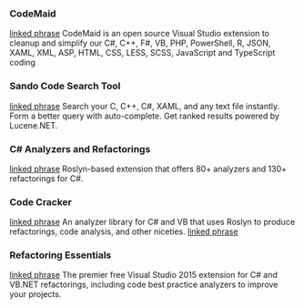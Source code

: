 ### CodeMaid
[linked phrase](http://www.codemaid.net/)
CodeMaid is an open source Visual Studio extension to cleanup and simplify our C#, C++, F#, VB, PHP, PowerShell, R, JSON, XAML, XML, ASP, HTML, CSS, LESS, SCSS, JavaScript and TypeScript coding

### Sando Code Search Tool
[linked phrase](https://visualstudiogallery.msdn.microsoft.com/06f39a31-20ce-408c-afee-8a02b484db1c/)
Search your C, C++, C#, XAML, and any text file instantly. Form a better query with auto-complete. Get ranked results powered by Lucene.NET.

### C# Analyzers and Refactorings
[linked phrase](https://visualstudiogallery.msdn.microsoft.com/e83c5e41-92c5-42a3-80cc-e0720c621b5e?SRC=VSIDE/)
Roslyn-based extension that offers 80+ analyzers and 130+ refactorings for C#.


### Code Cracker
[linked phrase](https://github.com/code-cracker/code-cracker/)
An analyzer library for C# and VB that uses Roslyn to produce refactorings, code analysis, and other niceties. [linked phrase](http://code-cracker.github.io/)

### Refactoring Essentials
[linked phrase](http://vsrefactoringessentials.com/)
The premier free Visual Studio 2015 extension for C# and VB.NET refactorings, including code best practice analyzers to improve your projects.



